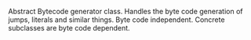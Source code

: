 Abstract Bytecode generator class. Handles the byte code generation of jumps, literals and similar things. Byte code independent. Concrete subclasses are byte code dependent.